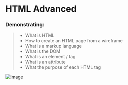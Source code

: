 # HTML Advanced

### Demonstrating:

> - What is HTML
> - How to create an HTML page from a wireframe
> - What is a markup language
> - What is the DOM
> - What is an element / tag
> - What is an attribute
> - What the purpose of each HTML tag

![image](https://s3.amazonaws.com/alu-intranet.hbtn.io/uploads/medias/2021/4/1f4cd63ecc3a8c03b0f4309b74aca179e225aabf.jpg?X-Amz-Algorithm=AWS4-HMAC-SHA256&X-Amz-Credential=AKIARDDGGGOUZTW2RLVB%2F20221001%2Fus-east-1%2Fs3%2Faws4_request&X-Amz-Date=20221001T095409Z&X-Amz-Expires=86400&X-Amz-SignedHeaders=host&X-Amz-Signature=5a6a0c78a1f8c4314e4a48d03479f5e2b3b6cf299f8ccc6a9fb51ae76d1e6651)
